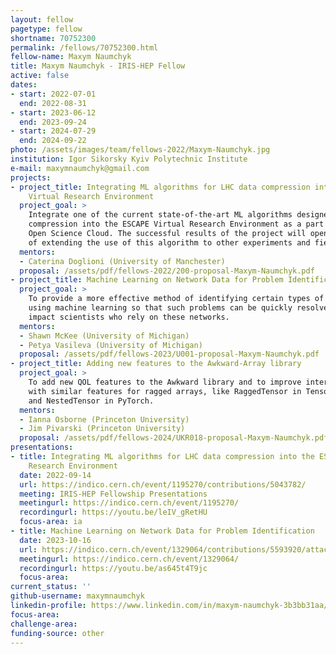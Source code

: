 ```yaml
---
layout: fellow
pagetype: fellow
shortname: 70752300
permalink: /fellows/70752300.html
fellow-name: Maxym Naumchyk
title: Maxym Naumchyk - IRIS-HEP Fellow
active: false
dates:
- start: 2022-07-01
  end: 2022-08-31
- start: 2023-06-12
  end: 2023-09-24
- start: 2024-07-29
  end: 2024-09-22
photo: /assets/images/team/fellows-2022/Maxym-Naumchyk.jpg
institution: Igor Sikorsky Kyiv Polytechnic Institute
e-mail: maxymnaumchyk@gmail.com
projects:
- project_title: Integrating ML algorithms for LHC data compression into the ESCAPE
    Virtual Research Environment
  project_goal: >
    Integrate one of the current state-of-the-art ML algorithms designed for LHC data
    compression into the ESCAPE Virtual Research Environment as a part of the European
    Open Science Cloud. The successful results of the project will open the possibility
    of extending the use of this algorithm to other experiments and fields.
  mentors:
  - Caterina Doglioni (University of Manchester)
  proposal: /assets/pdf/fellows-2022/200-proposal-Maxym-Naumchyk.pdf
- project_title: Machine Learning on Network Data for Problem Identification
  project_goal: >
    To provide a more effective method of identifying certain types of network issues
    using machine learning so that such problems can be quickly resolved before they
    impact scientists who rely on these networks.
  mentors:
  - Shawn McKee (University of Michigan)
  - Petya Vasileva (University of Michigan)
  proposal: /assets/pdf/fellows-2023/U001-proposal-Maxym-Naumchyk.pdf
- project_title: Adding new features to the Awkward-Array library
  project_goal: >
    To add new QOL features to the Awkward library and to improve interconnection
    with similar features for ragged arrays, like RaggedTensor in TensorFlow's library
    and NestedTensor in PyTorch.
  mentors:
  - Ianna Osborne (Princeton University)
  - Jim Pivarski (Princeton University)
  proposal: /assets/pdf/fellows-2024/UKR018-proposal-Maxym-Naumchyk.pdf
presentations:
- title: Integrating ML algorithms for LHC data compression into the ESCAPE Virtual
    Research Environment
  date: 2022-09-14
  url: https://indico.cern.ch/event/1195270/contributions/5043782/
  meeting: IRIS-HEP Fellowship Presentations
  meetingurl: https://indico.cern.ch/event/1195270/
  recordingurl: https://youtu.be/leIV_gRetHU
  focus-area: ia
- title: Machine Learning on Network Data for Problem Identification
  date: 2023-10-16
  url: https://indico.cern.ch/event/1329064/contributions/5593920/attachments/2734213/4755835/Project%20presentation%20Maxym%20Naumchyk.pdf
  meetingurl: https://indico.cern.ch/event/1329064/
  recordingurl: https://youtu.be/as645t4T9jc
  focus-area:
current_status: ''
github-username: maxymnaumchyk
linkedin-profile: https://www.linkedin.com/in/maxym-naumchyk-3b3bb31aa/
focus-area:
challenge-area:
funding-source: other
---
```

